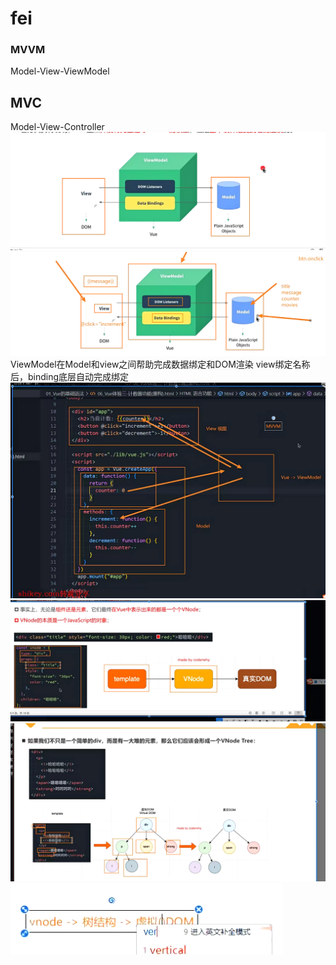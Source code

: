 # fei
### MVVM
Model-View-ViewModel
## MVC
Model-View-Controller
![Alt text](image.png)
![Alt text](image-1.png)
ViewModel在Model和view之间帮助完成数据绑定和DOM渲染
view绑定名称后，binding底层自动完成绑定
![Alt text](image-2.png)
![Alt text](image-3.png)
![Alt text](image-4.png)
![Alt text](image-5.png)